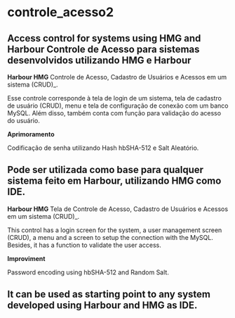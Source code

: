 # controle_acesso2
Access control for systems using HMG and Harbour Controle de Acesso para sistemas desenvolvidos utilizando HMG e Harbour
-----
**Harbour HMG** 
Controle de Acesso, Cadastro de Usuários e Acessos em um sistema (CRUD)_.

Esse controle corresponde à tela de login de um sistema, tela de cadastro de usuário (CRUD), 
menu e tela de configuração de conexão com um banco MySQL. 
Além disso, também conta com função para validação do acesso do usuário.

**Aprimoramento** 

Codificação de senha utilizando Hash hbSHA-512 e Salt Aleatório.

Pode ser utilizada como base para qualquer sistema feito em Harbour, utilizando HMG como IDE.
-----
**Harbour HMG**
Tela de Controle de Acesso, Cadastro de Usuários e Acessos em um sistema (CRUD)_.

This control has a login screen for the system, a user management screen (CRUD), 
a menu and a screen to setup the connection with the MySQL. 
Besides, it has a function to validate the user access.

**Improviment** 

Password encoding using hbSHA-512 and Random Salt.

It can be used as starting point to any system developed using Harbour and HMG as IDE.
----
